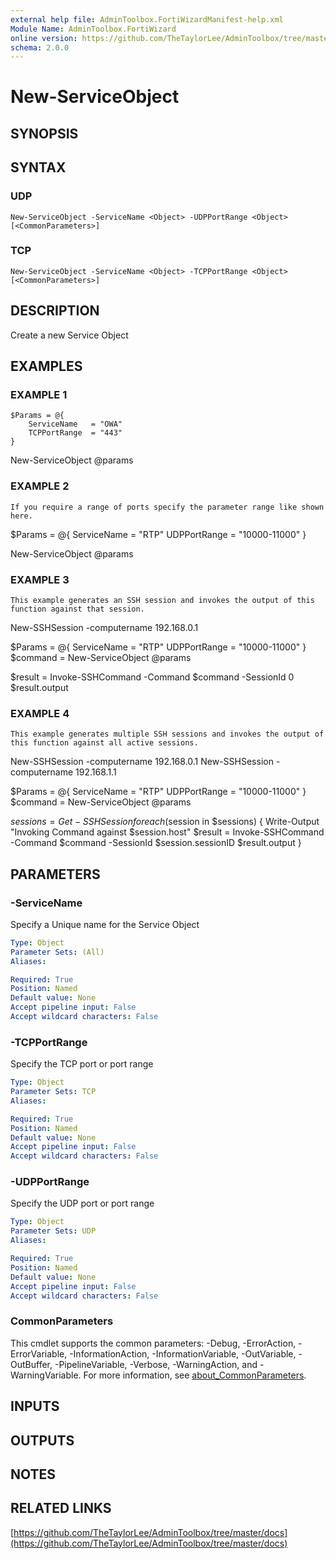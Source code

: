 ```yaml
---
external help file: AdminToolbox.FortiWizardManifest-help.xml
Module Name: AdminToolbox.FortiWizard
online version: https://github.com/TheTaylorLee/AdminToolbox/tree/master/docs
schema: 2.0.0
---
```


# New-ServiceObject

## SYNOPSIS

## SYNTAX

### UDP
```
New-ServiceObject -ServiceName <Object> -UDPPortRange <Object> [<CommonParameters>]
```

### TCP
```
New-ServiceObject -ServiceName <Object> -TCPPortRange <Object> [<CommonParameters>]
```

## DESCRIPTION
Create a new Service Object

## EXAMPLES

### EXAMPLE 1
```
$Params = @{
    ServiceName   = "OWA"
    TCPPortRange  = "443"
}
```

New-ServiceObject @params

### EXAMPLE 2
```
If you require a range of ports specify the parameter range like shown here.
```

$Params = @{
    ServiceName   = "RTP"
    UDPPortRange  = "10000-11000"
}

New-ServiceObject @params

### EXAMPLE 3
```
This example generates an SSH session and invokes the output of this function against that session.
```

New-SSHSession -computername 192.168.0.1

$Params = @{
    ServiceName   = "RTP"
    UDPPortRange  = "10000-11000"
}
$command = New-ServiceObject @params

$result = Invoke-SSHCommand -Command $command -SessionId 0
$result.output

### EXAMPLE 4
```
This example generates multiple SSH sessions and invokes the output of this function against all active sessions.
```

New-SSHSession -computername 192.168.0.1
New-SSHSession -computername 192.168.1.1

$Params = @{
    ServiceName   = "RTP"
    UDPPortRange  = "10000-11000"
}
$command = New-ServiceObject @params

$sessions = Get-SSHSession
foreach ($session in $sessions) {
    Write-Output "Invoking Command against $session.host"
    $result = Invoke-SSHCommand -Command $command -SessionId $session.sessionID
    $result.output
}

## PARAMETERS

### -ServiceName
Specify a Unique name for the Service Object

```yaml
Type: Object
Parameter Sets: (All)
Aliases:

Required: True
Position: Named
Default value: None
Accept pipeline input: False
Accept wildcard characters: False
```

### -TCPPortRange
Specify the TCP port or port range

```yaml
Type: Object
Parameter Sets: TCP
Aliases:

Required: True
Position: Named
Default value: None
Accept pipeline input: False
Accept wildcard characters: False
```

### -UDPPortRange
Specify the UDP port or port range

```yaml
Type: Object
Parameter Sets: UDP
Aliases:

Required: True
Position: Named
Default value: None
Accept pipeline input: False
Accept wildcard characters: False
```

### CommonParameters
This cmdlet supports the common parameters: -Debug, -ErrorAction, -ErrorVariable, -InformationAction, -InformationVariable, -OutVariable, -OutBuffer, -PipelineVariable, -Verbose, -WarningAction, and -WarningVariable. For more information, see [about_CommonParameters](http://go.microsoft.com/fwlink/?LinkID=113216).

## INPUTS

## OUTPUTS

## NOTES

## RELATED LINKS

[https://github.com/TheTaylorLee/AdminToolbox/tree/master/docs](https://github.com/TheTaylorLee/AdminToolbox/tree/master/docs)

